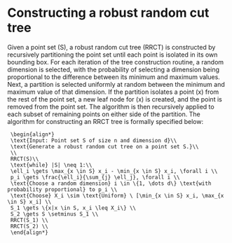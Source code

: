 # Constructing a robust random cut tree

Given a point set \(S\), a robust random cut tree (RRCT) is constructed by
recursively partitioning the point set until each point is isolated in its own
bounding box. For each iteration of the tree construction routine, a random
dimension is selected, with the probability of selecting a dimension being
proportional to the difference between its minimum and maximum values. Next, a
partition is selected uniformly at random between the minimum and maximum value
of that dimension. If the partition isolates a point \(x\) from the rest of the
point set, a new leaf node for \(x\) is created, and the point is removed from the
point set. The algorithm is then recursively applied to each subset of remaining
points on either side of the partition. The algorithm for constructing an RRCT
tree is formally specified below:

```
 \begin{align*}
 \text{Input: Point set S of size n and dimension d}\\
 \text{Generate a robust random cut tree on a point set S.}\\
 \\
 RRCT(S)\\
 \text{while} |S| \neq 1:\\
 \ell_i \gets \max_{x \in S} x_i - \min_{x \in S} x_i, \forall i \\
 p_i \gets \frac{\ell_i}{\sum_{j} \ell_j}, \forall i \\
 \text{Choose a random dimension} i \in \{1, \dots d\} \text{with probability proportional} to p_i \\
 \text{Choose} X_i \sim \text{Uniform} \ [\min_{x \in S} x_i, \max_{x \in S} x_i] \\
 S_1 \gets \{x|x \in S, x_i \leq X_i\} \\
 S_2 \gets S \setminus S_1 \\
 RRCT(S_1) \\
 RRCT(S_2) \\
 \end{align*}
```
